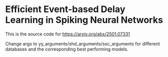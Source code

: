 # Efficient Event-based Delay Learning in Spiking Neural Networks
This is the source code for https://arxiv.org/abs/2501.07331

Change args to yy_arguments/shd_arguments/ssc_arguments for different databases and the corresponding best performing models.
